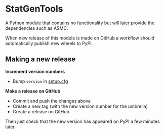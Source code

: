 # StatGenTools

A Python module that contains no functionality but will later provide the dependencies such as ASMC.

When new release of this module is made on GitHub a workflow should automatically publish new wheels to PyPI.

## Making a new release

**Increment version numbers**

- Bump `version` in [setup.cfg](./setup.cfg)

**Make a release on GitHub**

- Commit and push the changes above
- Create a new tag (with the new version number for the umbrella)
- Create a release on GitHub

Then just check that the new version has appeared on PyPI a few minutes later.
